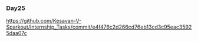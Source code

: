 ### Day25

https://github.com/Kesavan-V-Sparkout/Internship_Tasks/commit/e4f476c2d266cd76eb13cd3c95eac35925daa07c
